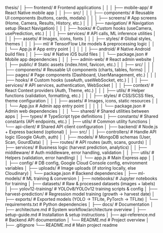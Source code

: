 thesis/
│
├── frontend/                     # Frontend applications
│   │
│   ├── mobile-app/               # React Native mobile app
│   │   ├── src/
│   │   │   ├── components/       # Reusable UI components (buttons, cards, modals)
│   │   │   ├── screens/          # App screens (Home, Camera, Results, History, etc.)
│   │   │   ├── navigation/       # Navigation setup (React Navigation)
│   │   │   ├── hooks/            # Custom hooks (useCamera, usePrediction, etc.)
│   │   │   ├── services/         # API calls, ML inference utilities
│   │   │   ├── assets/           # Images, icons, fonts
│   │   │   ├── styles/           # Global styles, themes
│   │   │   ├── ml/               # TensorFlow Lite models & preprocessing logic
│   │   │   └── App.js            # App entry point
│   │   │
│   │   ├── android/              # Native Android build files
│   │   ├── ios/                  # Native iOS build files
│   │   └── package.json          # Mobile app dependencies
│   │
│   ├── admin-web/                # React admin website
│   │   ├── public/               # Static assets (index.html, favicon, etc.)
│   │   ├── src/
│   │   │   ├── components/       # Reusable UI components (charts, tables, forms)
│   │   │   ├── pages/            # Page components (Dashboard, UserManagement, etc.)
│   │   │   ├── hooks/            # Custom hooks (useAuth, useWebSocket, etc.)
│   │   │   ├── services/         # API services, authentication, WebSocket
│   │   │   ├── context/          # React Context providers (Auth, Theme, etc.)
│   │   │   ├── utils/            # Helper functions (validation, formatting, etc.)
│   │   │   ├── styles/           # CSS/SCSS files, theme configuration
│   │   │   ├── assets/           # Images, icons, static resources
│   │   │   └── App.jsx           # Admin app entry point
│   │   │
│   │   └── package.json          # Admin web dependencies
│   │
│   └── shared/                   # Shared utilities between apps
│       ├── types/                # TypeScript type definitions
│       ├── constants/            # Shared constants (API endpoints, etc.)
│       ├── utils/                # Common utility functions
│       └── api-client/           # Shared API client configuration
│
├── backend/                      # Node.js + Express backend (optional)
│   ├── src/
│   │   ├── controllers/          # Handle API logic (Google OAuth, auth)
│   │   ├── models/               # MongoDB schemas (User, Scan, GourdData)
│   │   ├── routes/               # API routes (auth, scans, gourds)
│   │   ├── services/             # Business logic (harvest prediction, analytics)
│   │   ├── middleware/           # Auth middleware, error handling, validation
│   │   ├── utils/                # Helpers (validation, error handling)
│   │   └── app.js                # Main Express app
│   │
│   ├── config/                   # DB config, Google Cloud Console config, environment variables
│   ├── uploads/                  # Image uploads (if storing locally, else Cloudinary)
│   └── package.json              # Backend dependencies
│
├── ml-models/                     # ML training & conversion
│   ├── notebooks/                # Jupyter notebooks for training
│   ├── datasets/                 # Raw & processed datasets (images + labels)
│   ├── yolov12-training/          # YOLOv8/YOLOv12 training scripts & config
│   ├── harvest-prediction/       # Regression model training (growth → harvest date)
│   ├── exports/                  # Exported models (YOLO → TFLite, PyTorch → TFLite)
│   └── requirements.txt          # Python dependencies
│
├── docs/                         # Documentation
│   ├── architecture.md           # System workflow/architecture overview
│   ├── setup-guide.md            # Installation & setup instructions
│   ├── api-reference.md          # Backend API documentation
│   └── README.md                 # Project overview
│
├── .gitignore
└── README.md                     # Main project readme
